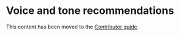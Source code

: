 # Voice and tone recommendations

This content has been moved to the [Contributor guide](https://docs.microsoft.com/contribute/dotnet-voice-tone).
